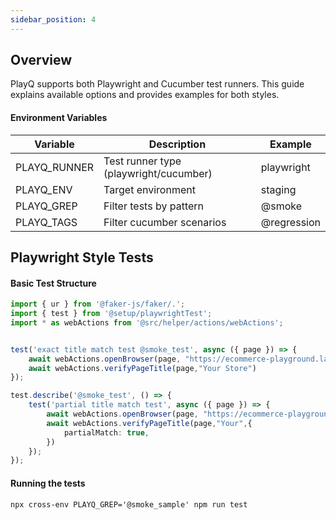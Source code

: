 ```yaml
---
sidebar_position: 4
---
```


## Overview

PlayQ supports both Playwright and Cucumber test runners. This guide explains available options and provides examples for both styles.


 #### Environment Variables
|Variable	|Description	|Example|
|------------|-----------|---------|
|PLAYQ_RUNNER	|Test runner type (playwright/cucumber)	|playwright|
|PLAYQ_ENV	|Target environment	|staging|
|PLAYQ_GREP	|Filter tests by pattern	|@smoke|
|PLAYQ_TAGS	|Filter cucumber scenarios	|@regression|

## Playwright Style Tests

#### Basic Test Structure

```typescript
import { ur } from '@faker-js/faker/.';
import { test } from '@setup/playwrightTest';
import * as webActions from '@src/helper/actions/webActions';


test('exact title match test @smoke_test', async ({ page }) => {
    await webActions.openBrowser(page, "https://ecommerce-playground.lambdatest.io/");
    await webActions.verifyPageTitle(page,"Your Store")
});

test.describe('@smoke_test', () => {
    test('partial title match test', async ({ page }) => {
        await webActions.openBrowser(page, "https://ecommerce-playground.lambdatest.io/");
        await webActions.verifyPageTitle(page,"Your",{
            partialMatch: true,
        })
    });
});
```

#### Running the tests

```
npx cross-env PLAYQ_GREP='@smoke_sample' npm run test
```